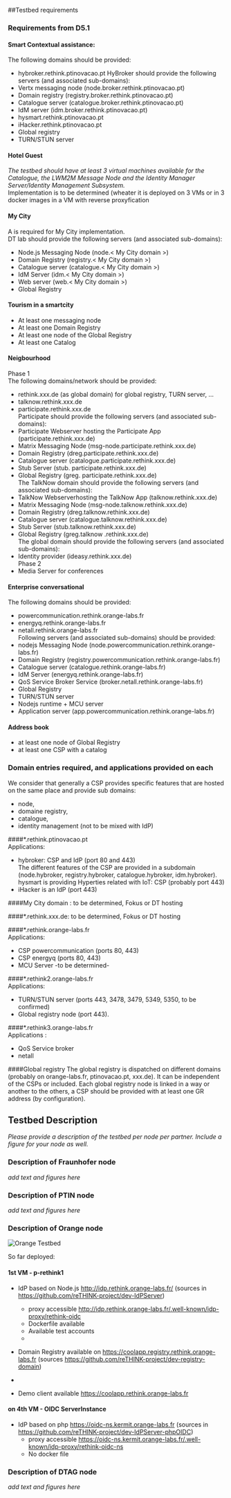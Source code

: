
##Testbed requirements
### Requirements from D5.1
#### Smart Contextual assistance:
The following domains should be provided:
 * hybroker.rethink.ptinovacao.pt
HyBroker should provide the following servers (and associated sub-domains):  
  * Vertx messaging node (node.broker.rethink.ptinovacao.pt)
  * Domain registry (registry.broker.rethink.ptinovacao.pt)
  * Catalogue server (catalogue.broker.rethink.ptinovacao.pt)
  * IdM server (idm.broker.rethink.ptinovacao.pt)
 * hysmart.rethink.ptinovacao.pt
 * iHacker.rethink.ptinovacao.pt  
 * Global registry
 * TURN/STUN server

#### Hotel Guest
_The testbed should have at least 3 virtual machines available for the Catalogue, the LWM2M Message Node and the Identity Manager Server/Identity Management Subsystem._  
Implementation is to be determined (wheater it is deployed on 3 VMs or in 3 docker images in a VM with reverse proxyfication

#### My City
A <My City domain> is required for My City implementation.  
DT lab should provide the following servers (and associated sub-domains):  
 * Node.js Messaging Node (node.< My City domain >)
 * Domain Registry (registry.< My City domain >)
 * Catalogue server (catalogue.< My City domain >)
 * IdM Server (idm.< My City domain >)
 * Web server (web.< My City domain >)
 * Global Registry

#### Tourism in a smartcity
  * At least one messaging node 
  * At least one Domain Registry
  * At least one node of the Global Registry
  * At least one Catalog
  
#### Neigbourhood
Phase 1  
The following domains/network should be provided:  
* rethink.xxx.de (as global domain) for global registry, TURN server, …
* talknow.rethink.xxx.de
* participate.rethink.xxx.de  
Participate should provide the following servers (and associated sub-domains):  
* Participate Webserver hosting the Participate App (participate.rethink.xxx.de)
* Matrix Messaging Node (msg-node.participate.rethink.xxx.de)
* Domain Registry (dreg.participate.rethink.xxx.de)
* Catalogue server (catalogue.participate.rethink.xxx.de)
* Stub Server (stub. participate.rethink.xxx.de)
* Global Registry (greg. participate.rethink.xxx.de)  
The TalkNow domain should provide the following servers (and associated sub-domains):  
* TalkNow Webserverhosting the TalkNow App (talknow.rethink.xxx.de)
* Matrix Messaging Node (msg-node.talknow.rethink.xxx.de)
* Domain Registry (dreg.talknow.rethink.xxx.de)
* Catalogue server (catalogue.talknow.rethink.xxx.de)
* Stub Server (stub.talknow.rethink.xxx.de)
* Global Registry (greg.talknow .rethink.xxx.de)  
The global domain should provide the following servers (and associated sub-domains):  
* Identity provider (ideasy.rethink.xxx.de)  
Phase 2  
 * Media Server for conferences

#### Enterprise conversational 
The following domains should be provided:  
* powercommunication.rethink.orange-labs.fr
* energyq.rethink.orange-labs.fr
* netall.rethink.orange-labs.fr  
Following servers (and associated sub-domains) should be provided:  
* nodejs Messaging Node (node.powercommunication.rethink.orange-labs.fr)
* Domain Registry (registry.powercommunication.rethink.orange-labs.fr)
* Catalogue server (catalogue.rethink.orange-labs.fr)
* IdM Server (energyq.rethink.orange-labs.fr)
* QoS Service Broker Service (broker.netall.rethink.orange-labs.fr)
* Global Registry
* TURN/STUN server
* Nodejs runtime + MCU server
* Application server (app.powercommunication.rethink.orange-labs.fr)

#### Address book
 * at least one node of Global Registry
 * at least one CSP with a catalog

### Domain entries required, and applications provided on each
We consider that generally a CSP provides specific features that are hosted on the same place and provide sub domains:
 * node, 
 * domaine registry,
 * catalogue,
 * identity management (not to be mixed with IdP)

####*.rethink.ptinovacao.pt  
Applications:  
* hybroker: CSP and IdP (port 80 and 443)  
The different features of the CSP are provided in a subdomain (node.hybroker, registry.hybroker, catalogue.hybroker, idm.hybroker).  
hysmart is providing Hyperties related with IoT: CSP (probably port 443)  
* iHacker is an IdP (port 443)  

####My City domain : to be determined, Fokus or DT hosting  

####*.rethink.xxx.de: to be determined, Fokus or DT hosting  

####*.rethink.orange-labs.fr  
Applications:  
 * CSP powercommunication (ports 80, 443)
 * CSP energyq (ports 80, 443)
 * MCU Server -to be determined-

####*.rethink2.orange-labs.fr  
Applications:  
 * TURN/STUN server (ports 443, 3478, 3479, 5349, 5350, to be confirmed)
 * Global registry node (port 443).

####*.rethink3.orange-labs.fr  
Applications :  
 * QoS Service broker
 * netall

####Global registry
The global registry is dispatched on different domains (probably on orange-labs.fr, ptinovacao.pt, xxx.de). It can be independent of the CSPs or included. Each global registry node is linked in a way or another to the others, a CSP should be provided with at least one GR address (by configuration).

## Testbed Description

*Please provide a description of the testbed per node per partner.  Include a figure for your node as well.*

### Description of Fraunhofer node
*add text and figures here*

### Description of PTIN node
*add text and figures here*

### Description of Orange node
![Orange Testbed](https://cloud.githubusercontent.com/assets/10738516/11059983/8ed924c6-879d-11e5-8e1c-03b218465d88.png)

So far deployed:
#### 1st VM - p-rethink1
 * IdP based on Node.js http://idp.rethink.orange-labs.fr/ (sources in https://github.com/reTHINK-project/dev-IdPServer)
   * proxy accessible http://idp.rethink.orange-labs.fr/.well-known/idp-proxy/rethink-oidc
   * Dockerfile available
   * Available test accounts
    *  

 * Domain Registry available on https://coolapp.registry.rethink.orange-labs.fr (sources https://github.com/reTHINK-project/dev-registry-domain)
  *  
  
* Demo client available https://coolapp.rethink.orange-labs.fr 
  
#### on 4th VM - OIDC ServerInstance
 * IdP based on php https://oidc-ns.kermit.orange-labs.fr (sources in https://github.com/reTHINK-project/dev-IdPServer-phpOIDC)
   * proxy accessible https://oidc-ns.kermit.orange-labs.fr/.well-known/idp-proxy/rethink-oidc-ns
   * No docker file
 
### Description of DTAG node
*add text and figures here*
